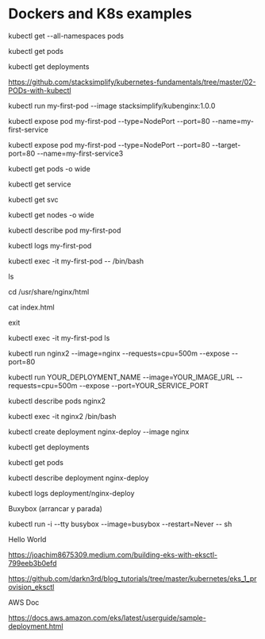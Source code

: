 # Dockers and K8s examples

kubectl get --all-namespaces pods

kubectl get pods

kubectl get deployments

https://github.com/stacksimplify/kubernetes-fundamentals/tree/master/02-PODs-with-kubectl

kubectl run my-first-pod --image stacksimplify/kubenginx:1.0.0

kubectl expose pod my-first-pod  --type=NodePort --port=80 --name=my-first-service

kubectl expose pod my-first-pod  --type=NodePort --port=80 --target-port=80 --name=my-first-service3

kubectl get pods -o wide

kubectl get service

kubectl get svc

kubectl get nodes -o wide

kubectl describe pod my-first-pod 

kubectl logs my-first-pod

kubectl exec -it my-first-pod -- /bin/bash

  ls
  
  cd /usr/share/nginx/html
  
  cat index.html
  
  exit
  
  
kubectl exec -it my-first-pod ls


kubectl run nginx2 --image=nginx --requests=cpu=500m --expose --port=80

kubectl run YOUR_DEPLOYMENT_NAME --image=YOUR_IMAGE_URL --requests=cpu=500m --expose --port=YOUR_SERVICE_PORT

kubectl describe pods nginx2

kubectl exec -it nginx2 /bin/bash


kubectl create deployment nginx-deploy --image nginx

kubectl get deployments

kubectl get pods

kubectl describe deployment nginx-deploy

kubectl logs deployment/nginx-deploy

Buxybox (arrancar y parada)

kubectl run -i --tty busybox --image=busybox --restart=Never -- sh

Hello World

https://joachim8675309.medium.com/building-eks-with-eksctl-799eeb3b0efd

https://github.com/darkn3rd/blog_tutorials/tree/master/kubernetes/eks_1_provision_eksctl

AWS Doc

https://docs.aws.amazon.com/eks/latest/userguide/sample-deployment.html
